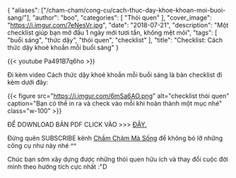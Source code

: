 
{
   "aliases": ["/cham-cham/cong-cu/cach-thuc-day-khoe-khoan-moi-buoi-sang/"],
   "author": "boo",
   "categories": [
      "Thói quen"
   ],
   "cover_image": "https://i.imgur.com/7eNesVr.jpg",
   "date": "2018-07-21",
   "description": "Một checklist giúp bạn mở đầu 1 ngày mới tươi tắn, không mệt mỏi",
   "tags": [
            "buổi sáng", "thức dậy", "thói quen", "checklist"
   ],
"title": "Checklist: Cách thức dậy khoẻ khoắn mỗi buổi sáng"
}

{{< youtube Pa491B7q6ho >}}

Đi kèm video Cách thức dậy khoẻ khoắn mỗi buổi sáng là bản checklist đi kèm dưới đây:

{{< figure src="https://i.imgur.com/6mSa6AO.png" alt="checklist thói quen" caption="Bạn có thể in ra và check vào mỗi khi hoàn thành một mục nhé" class="w-100" >}}

ĐỂ DOWNLOAD BẢN PDF CLICK VÀO >>> [ĐÂY.](https://drive.google.com/file/d/0B-s4Jd1yRM86b3JuTHZFRnZSb3plQTdDZy14QXJtQ2c4Qko0/view?usp=sharing)

Đừng quên SUBSCRIBE kênh [Chầm Chậm Mà Sống](https://www.youtube.com/channel/UCQ_cpzhq95hRIEMSRlXZ6yA/featured?view_as=public) để không bỏ lỡ những công cụ như này nhé ^^

Chúc bạn sớm xây dựng được những thói quen hữu ích và thay đổi cuộc đời mình theo hướng tích cực nhất :"D
